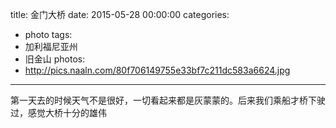 title: 金门大桥
date: 2015-05-28 00:00:00
categories:
- photo
tags:
- 加利福尼亚州
- 旧金山
photos:
- http://pics.naaln.com/80f706149755e33bf7c211dc583a6624.jpg
---

第一天去的时候天气不是很好，一切看起来都是灰蒙蒙的。后来我们乘船才桥下驶过，感觉大桥十分的雄伟